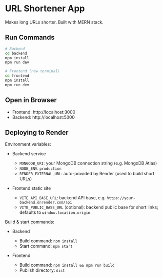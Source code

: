 # URL Shortener App

Makes long URLs shorter. Built with MERN stack.

## Run Commands

```bash
# Backend
cd backend
npm install
npm run dev

# Frontend (new terminal)
cd frontend
npm install
npm run dev
```

## Open in Browser
- Frontend: http://localhost:3000
- Backend: http://localhost:5000


## Deploying to Render

Environment variables:

- Backend service
  - `MONGODB_URI`: your MongoDB connection string (e.g. MongoDB Atlas)
  - `NODE_ENV`: `production`
  - `RENDER_EXTERNAL_URL`: auto-provided by Render (used to build short URLs)

- Frontend static site
  - `VITE_API_BASE_URL`: backend API base, e.g. `https://your-backend.onrender.com/api`
  - `VITE_PUBLIC_BASE_URL` (optional): backend public base for short links; defaults to `window.location.origin`

Build & start commands:

- Backend
  - Build command: `npm install`
  - Start command: `npm start`

- Frontend
  - Build command: `npm install && npm run build`
  - Publish directory: `dist`